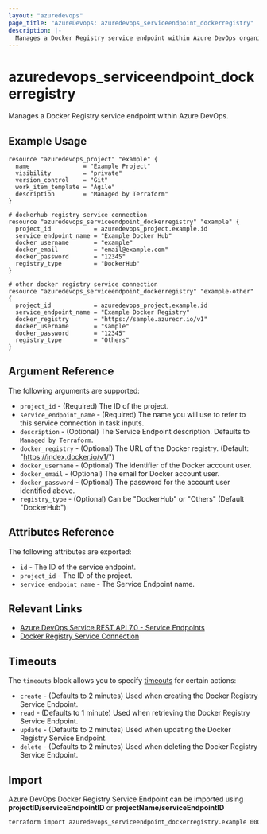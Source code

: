 ```yaml
---
layout: "azuredevops"
page_title: "AzureDevops: azuredevops_serviceendpoint_dockerregistry"
description: |-
  Manages a Docker Registry service endpoint within Azure DevOps organization.
---
```


# azuredevops_serviceendpoint_dockerregistry

Manages a Docker Registry service endpoint within Azure DevOps.

## Example Usage

```hcl
resource "azuredevops_project" "example" {
  name               = "Example Project"
  visibility         = "private"
  version_control    = "Git"
  work_item_template = "Agile"
  description        = "Managed by Terraform"
}

# dockerhub registry service connection
resource "azuredevops_serviceendpoint_dockerregistry" "example" {
  project_id            = azuredevops_project.example.id
  service_endpoint_name = "Example Docker Hub"
  docker_username       = "example"
  docker_email          = "email@example.com"
  docker_password       = "12345"
  registry_type         = "DockerHub"
}

# other docker registry service connection
resource "azuredevops_serviceendpoint_dockerregistry" "example-other" {
  project_id            = azuredevops_project.example.id
  service_endpoint_name = "Example Docker Registry"
  docker_registry       = "https://sample.azurecr.io/v1"
  docker_username       = "sample"
  docker_password       = "12345"
  registry_type         = "Others"
}
```

## Argument Reference

The following arguments are supported:

- `project_id` - (Required) The ID of the project.
- `service_endpoint_name` - (Required) The name you will use to refer to this service connection in task inputs.
- `description` - (Optional) The Service Endpoint description. Defaults to `Managed by Terraform`.
- `docker_registry` - (Optional) The URL of the Docker registry. (Default: "https://index.docker.io/v1/")
- `docker_username` - (Optional) The identifier of the Docker account user.
- `docker_email` - (Optional) The email for Docker account user.
- `docker_password` - (Optional) The password for the account user identified above.
- `registry_type` - (Optional) Can be "DockerHub" or "Others" (Default "DockerHub")

## Attributes Reference

The following attributes are exported:

- `id` - The ID of the service endpoint.
- `project_id` - The ID of the project.
- `service_endpoint_name` - The Service Endpoint name.

## Relevant Links

- [Azure DevOps Service REST API 7.0 - Service Endpoints](https://docs.microsoft.com/en-us/rest/api/azure/devops/serviceendpoint/endpoints?view=azure-devops-rest-7.0)
- [Docker Registry Service Connection](https://docs.microsoft.com/en-us/azure/devops/pipelines/library/service-endpoints?view=azure-devops&tabs=yaml#sep-docreg)

## Timeouts

The `timeouts` block allows you to specify [timeouts](https://developer.hashicorp.com/terraform/language/resources/syntax#operation-timeouts) for certain actions:

* `create` - (Defaults to 2 minutes) Used when creating the Docker Registry Service Endpoint.
* `read` - (Defaults to 1 minute) Used when retrieving the Docker Registry Service Endpoint.
* `update` - (Defaults to 2 minutes) Used when updating the Docker Registry Service Endpoint.
* `delete` - (Defaults to 2 minutes) Used when deleting the Docker Registry Service Endpoint.

## Import

Azure DevOps Docker Registry Service Endpoint can be imported using **projectID/serviceEndpointID** or **projectName/serviceEndpointID**

```sh
terraform import azuredevops_serviceendpoint_dockerregistry.example 00000000-0000-0000-0000-000000000000/00000000-0000-0000-0000-000000000000
```
